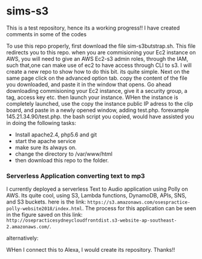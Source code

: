 # sims-s3
This is a test repository, hence its a working progress!!
I have created comments in some of the codes


To use this repo properly, first download the file sim-s3butstrap.sh. This file redirects you to this repo. when you are commisioning your Ec2 instance on AWS, you will need to give an AWS Ec2-s3 admin roles, through the IAM, such that,one can make use of ec2 to have access through CLI to s3. I will create a new repo to show how to do this bit. its quite simple.
Next on the same page click on the advanced option tab. copy the content of the file you downloaded, and paste it in the window that opens. 
Go ahead downloading commisioning your Ec2 instance, give it a security group, a tag, access key etc. then launch your instance.
WHen the instance is completely launched, use the copy the instance public IP adress to the clip board, and paste in a newly opened window, adding test.php. forexample 
145.21.34.90/test.php. the bash script you copied, would have assisted you in doing the following tasks:
 - Install apache2.4, php5.6 and git
 - start the apache service
 - make sure its always on.
 - change the directory to /var/www/html 
 - then download this repo to the folder.


### Serverless Application converting text to mp3

I currently deployed a serverless Text to Audio application using Polly on AWS. Its quite cool, using S3, Lambda functions, DynamoDB, APIs, SNS, and S3 buckets.
here is the link: ``` https://s3.amazonaws.com/osespractice-polly-website2018/index.html ```. The process for this application can be seen in the figure saved on this link: ``` http://osepracticesydneycloudfrontdist.s3-website-ap-southeast-2.amazonaws.com/ ```.

alternatively:


WHen I connect this to Alexa, I would create its repository. 
Thanks!!
